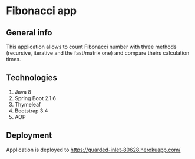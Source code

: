 # Fibonacci app

## General info
This application allows to count Fibonacci number with three methods (recursive, iterative and the fast/matrix one) and compare theirs calculation times.

## Technologies
1. Java 8
2. Spring Boot 2.1.6
3. Thymeleaf 
4. Bootstrap 3.4
5. AOP

## Deployment
Application is deployed to https://guarded-inlet-80628.herokuapp.com/
